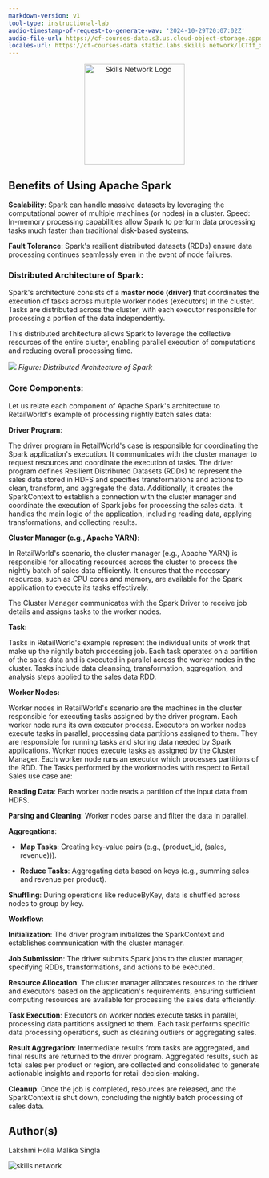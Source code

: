 ```yaml
---
markdown-version: v1
tool-type: instructional-lab
audio-timestamp-of-request-to-generate-wav: '2024-10-29T20:07:02Z'
audio-file-url: https://cf-courses-data.s3.us.cloud-object-storage.appdomain.cloud/BmowmNpC6oPodsERIBziYg/DistributedArchApacheSpark-v1.md.wav
locales-url: https://cf-courses-data.static.labs.skills.network/lCTff_x5X7XQllwFQ2l-EA/DistributedArchApacheSpark-v1-locales.json
---
```

<p style="text-align:center">
    <a href="https://skills.network/?utm_medium=Exinfluencer&utm_source=Exinfluencer&utm_content=000026UJ&utm_term=10006555&utm_id=NA-SkillsNetwork-Channel-SkillsNetworkCoursesIBMSkillsNetworkBD0231ENCoursera2789-2023-01-01">
    <img src="https://cf-courses-data.s3.us.cloud-object-storage.appdomain.cloud/assets/logos/SN_web_lightmode.png" width="200" alt="Skills Network Logo">
    </a>
</p>


## Benefits of Using Apache Spark

**Scalability**: Spark can handle massive datasets by leveraging the computational power of multiple machines (or nodes) in a cluster.
Speed: In-memory processing capabilities allow Spark to perform data processing tasks much faster than traditional disk-based systems.

**Fault Tolerance**: Spark\'s resilient distributed datasets (RDDs) ensure data processing continues seamlessly even in the event of node failures.

### Distributed Architecture of Spark:

Spark\'s architecture consists of a **master node (driver)** that coordinates the execution of tasks across multiple worker nodes (executors) in the cluster.
Tasks are distributed across the cluster, with each executor responsible for processing a portion of the data independently.

This distributed architecture allows Spark to leverage the collective resources of the entire cluster, enabling parallel execution of computations and reducing overall processing time.

![](https://cf-courses-data.s3.us.cloud-object-storage.appdomain.cloud/MNhzH1O8pwhtmyMhgRS4wA/Distributed.png)
_Figure: Distributed Architecture of Spark_

### Core Components:

Let us relate each component of Apache Spark\'s architecture to RetailWorld\'s example of processing nightly batch sales data:

**Driver Program**:

The driver program in RetailWorld\'s case is responsible for coordinating the Spark application\'s execution. It communicates with the cluster manager to request resources and coordinate the execution of tasks.
The driver program defines Resilient Distributed Datasets (RDDs) to represent the sales data stored in HDFS and specifies transformations and actions to clean, transform, and aggregate the data.
Additionally, it creates the SparkContext to establish a connection with the cluster manager and coordinate the execution of Spark jobs for processing the sales data.
It handles the main logic of the application, including reading data, applying transformations, and collecting results.


**Cluster Manager (e.g., Apache YARN)**:

In RetailWorld\'s scenario, the cluster manager (e.g., Apache YARN) is responsible for allocating resources across the cluster to process the nightly batch of sales data efficiently.
It ensures that the necessary resources, such as CPU cores and memory, are available for the Spark application to execute its tasks effectively.

The Cluster Manager communicates with the Spark Driver to receive job details and assigns tasks to the worker nodes.

**Task**:

Tasks in RetailWorld\'s example represent the individual units of work that make up the nightly batch processing job. Each task operates on a partition of the sales data and is executed in parallel across the worker nodes in the cluster.
Tasks include data cleansing, transformation, aggregation, and analysis steps applied to the sales data RDD. 


**Worker Nodes:**

Worker nodes in RetailWorld\'s scenario are the machines in the cluster responsible for executing tasks assigned by the driver program. Each worker node runs its own executor process.
Executors on worker nodes execute tasks in parallel, processing data partitions assigned to them. They are responsible for running tasks and storing data needed by Spark applications.
Worker nodes execute tasks as assigned by the Cluster Manager. Each worker node runs an executor which processes partitions of the RDD.
The Tasks performed by the workernodes with respect to Retail Sales use case are:

**Reading Data**: Each worker node reads a partition of the input data from HDFS.<br/>

**Parsing and Cleaning**: Worker nodes parse and filter the data in parallel.

**Aggregations**:

- **Map Tasks**: Creating key-value pairs (e.g., (product_id, (sales, revenue))).

- **Reduce Tasks**: Aggregating data based on keys (e.g., summing sales and revenue per product).

**Shuffling**: During operations like reduceByKey, data is shuffled across nodes to group by key.


**Workflow:**

**Initialization**: The driver program initializes the SparkContext and establishes communication with the cluster manager.

**Job Submission**: The driver submits Spark jobs to the cluster manager, specifying RDDs, transformations, and actions to be executed.

**Resource Allocation**: The cluster manager allocates resources to the driver and executors based on the application\'s requirements, ensuring sufficient computing resources are available for processing the sales data efficiently.

**Task Execution**: Executors on worker nodes execute tasks in parallel, processing data partitions assigned to them. Each task performs specific data processing operations, such as cleaning outliers or aggregating sales.

**Result Aggregation**: Intermediate results from tasks are aggregated, and final results are returned to the driver program. Aggregated results, such as total sales per product or region, are collected and consolidated to generate actionable insights and reports for retail decision-making.

**Cleanup**: Once the job is completed, resources are released, and the SparkContext is shut down, concluding the nightly batch processing of sales data.


## Author(s)

Lakshmi Holla
Malika Singla




![skills network](https://cf-courses-data.s3.us.cloud-object-storage.appdomain.cloud/IBMSkillsNetwork-ML0321EN-Coursera/images/SNIBMfooter.png)